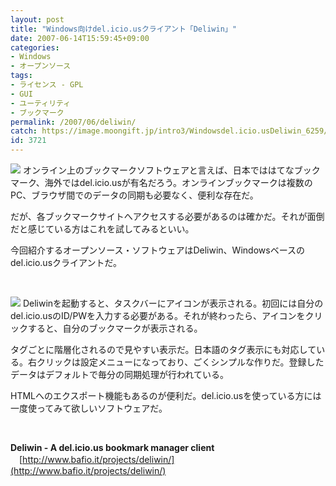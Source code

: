 ```yaml
---
layout: post
title: "Windows向けdel.icio.usクライアント「Deliwin」"
date: 2007-06-14T15:59:45+09:00
categories:
- Windows
- オープンソース
tags: 
- ライセンス - GPL
- GUI
- ユーティリティ
- ブックマーク
permalink: /2007/06/deliwin/
catch: https://image.moongift.jp/intro3/Windowsdel.icio.usDeliwin_6259/3dsearch1_thumb.png
id: 3721
---
```

[![](https://image.moongift.jp/intro3/Windowsdel.icio.usDeliwin_6259/3dsearch2_thumb1.png)](https://image.moongift.jp/intro3/Windowsdel.icio.usDeliwin_6259/3dsearch23.png) オンライン上のブックマークソフトウェアと言えば、日本でははてなブックマーク、海外ではdel.icio.usが有名だろう。オンラインブックマークは複数のPC、ブラウザ間でのデータの同期も必要なく、便利な存在だ。

 

だが、各ブックマークサイトへアクセスする必要があるのは確かだ。それが面倒だと感じている方はこれを試してみるといい。

 

今回紹介するオープンソース・ソフトウェアはDeliwin、Windowsベースのdel.icio.usクライアントだ。

 

&nbsp;

 <!--more--> 

[![](https://image.moongift.jp/intro3/Windowsdel.icio.usDeliwin_6259/3dsearch1_thumb.png)](https://image.moongift.jp/intro3/Windowsdel.icio.usDeliwin_6259/3dsearch14.png) Deliwinを起動すると、タスクバーにアイコンが表示される。初回には自分のdel.icio.usのID/PWを入力する必要がある。それが終わったら、アイコンをクリックすると、自分のブックマークが表示される。

 

タグごとに階層化されるので見やすい表示だ。日本語のタグ表示にも対応している。右クリックは設定メニューになっており、ごくシンプルな作りだ。登録したデータはデフォルトで毎分の同期処理が行われている。

 

HTMLへのエクスポート機能もあるのが便利だ。del.icio.usを使っている方には一度使ってみて欲しいソフトウェアだ。

 

&nbsp;

 

**Deliwin - A del.icio.us bookmark manager client**  
　[http://www.bafio.it/projects/deliwin/](http://www.bafio.it/projects/deliwin/)


